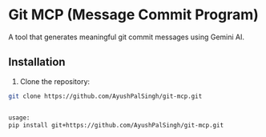 # Git MCP (Message Commit Program)

A tool that generates meaningful git commit messages using Gemini AI.

## Installation

1. Clone the repository:
```bash
git clone https://github.com/AyushPalSingh/git-mcp.git


usage:
pip install git+https://github.com/AyushPalSingh/git-mcp.git